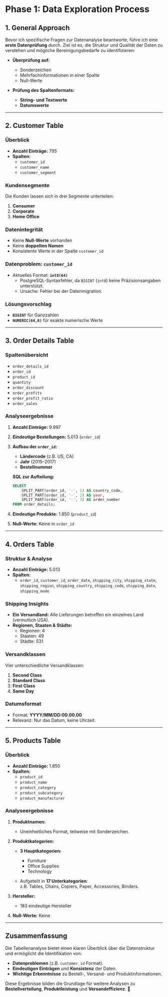 # **Phase 1: Data Exploration Process**

## **1. General Approach**

Bevor ich spezifische Fragen zur Datenanalyse beantworte, führe ich eine **erste Datenprüfung** durch. Ziel ist es, die Struktur und Qualität der Daten zu verstehen und mögliche Bereinigungsbedarfe zu identifizieren:

- **Überprüfung auf:**
   - Sonderzeichen  
   - Mehrfachinformationen in einer Spalte  
   - Null-Werte  

- **Prüfung des Spaltenformats:**  
   - **String- und Textwerte**  
   - **Datumswerte**  

---

## **2. Customer Table**

### **Überblick**
- **Anzahl Einträge:** 795  
- **Spalten:**
   - `customer_id`  
   - `customer_name`  
   - `customer_segment`  

### **Kundensegmente**
Die Kunden lassen sich in drei Segmente unterteilen:  
1. **Consumer**  
2. **Corporate**  
3. **Home Office**  

### **Datenintegrität**
- Keine **Null-Werte** vorhanden  
- Keine **doppelten Namen**  
- Konsistente Werte in der Spalte `customer_id`  

### **Datenproblem: `customer_id`**
- Aktuelles Format: **`int8(64)`**  
   - PostgreSQL-Syntaxfehler, da `BIGINT` (`int8`) keine Präzisionsangaben unterstützt.  
   - Ursache: Fehler bei der Datenmigration.  

### **Lösungsvorschlag**
- **`BIGINT`** für Ganzzahlen  
- **`NUMERIC(64,0)`** für exakte numerische Werte  

---

## **3. Order Details Table**

### **Spaltenübersicht**
- `order_details_id`  
- `order_id`  
- `product_id`  
- `quantity`  
- `order_discount`  
- `order_profits`  
- `order_profit_ratio`  
- `order_sales`  

### **Analyseergebnisse**
1. **Anzahl Einträge:** 9.997  
2. **Eindeutige Bestellungen:** 5.013 (`order_id`)  
3. **Aufbau der `order_id`:**  
   - **Ländercode** (z.B. US, CA)  
   - **Jahr** (2015–2017)  
   - **Bestellnummer**  

   **SQL zur Aufteilung:**  
   ```sql
   SELECT 
       SPLIT_PART(order_id, '-', 1) AS country_code,
       SPLIT_PART(order_id, '-', 2) AS year,
       SPLIT_PART(order_id, '-', 3) AS order_number
   FROM order_details;
   ```
4. **Eindeutige Produkte:** 1.850 (`product_id`)  
5. **Null-Werte:** Keine in `order_id`  

---

## **4. Orders Table**

### **Struktur & Analyse**
- **Anzahl Einträge:** 5.013  
- **Spalten:**  
   - `order_id`, `customer_id`, `order_date`, `shipping_city`, `shipping_state`,  
     `shipping_region`, `shipping_country`, `shipping_code`, `shipping_date`, `shipping_mode`  

### **Shipping Insights**
- **Ein Versandland:** Alle Lieferungen betreffen ein einzelnes Land (vermutlich USA).  
- **Regionen, Staaten & Städte:**  
   - Regionen: 4  
   - Staaten: 49  
   - Städte: 531  

### **Versandklassen**
Vier unterschiedliche Versandklassen:  
1. **Second Class**  
2. **Standard Class**  
3. **First Class**  
4. **Same Day**  

### **Datumsformat**
- Format: **YYYY/MM/DD:00.00.00**  
- Relevanz: Nur das Datum, keine Uhrzeit.  

---

## **5. Products Table**

### **Überblick**
- **Anzahl Einträge:** 1.850  
- **Spalten:**  
   - `product_id`  
   - `product_name`  
   - `product_category`  
   - `product_subcategory`  
   - `product_manufacturer`  

### **Analyseergebnisse**
1. **Produktnamen:**  
   - Uneinheitliches Format, teilweise mit Sonderzeichen.  

2. **Produktkategorien:**
   - **3 Hauptkategorien:**  
      - Furniture  
      - Office Supplies  
      - Technology  

   - Aufgeteilt in **17 Unterkategorien**:  
      z.B. Tables, Chairs, Copiers, Paper, Accessories, Binders.  

3. **Hersteller:**  
   - 183 eindeutige Hersteller  

4. **Null-Werte:** Keine  

---

## **Zusammenfassung**

Die Tabellenanalyse bietet einen klaren Überblick über die Datenstruktur und ermöglicht die Identifikation von:  
- **Datenproblemen** (z.B. `customer_id` Format).  
- **Eindeutigen Einträgen** und **Konsistenz** der Daten.  
- **Wichtige Erkenntnisse** zu Bestell-, Versand- und Produktinformationen.  

Diese Ergebnisse bilden die Grundlage für weitere Analysen zu **Bestellverteilung**, **Produktleistung** und **Versandeffizienz**. 🚀  
